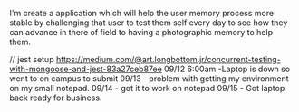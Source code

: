 I'm create a application which will help the user memory process more stable by challenging that user to test them self every day to see how they can advance in there of field to having a photographic memory to help them.



// jest setup
https://medium.com/@art.longbottom.jr/concurrent-testing-with-mongoose-and-jest-83a27ceb87ee
09/12 6:00am -Laptop is down so went to on campus to submit
09/13 - problem with getting my environment on my small notepad.
09/14 - got it to work on notepad
09/15 - Got laptop back ready for business. 
